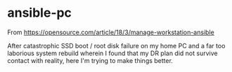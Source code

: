 # ansible-pc
From https://opensource.com/article/18/3/manage-workstation-ansible

After catastrophic SSD boot / root disk failure on my home PC and
a far too laborious system rebuild wherein I found that my DR plan
did not survive contact with reality, here I'm trying to make things
better.
